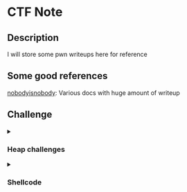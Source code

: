 # CTF Note

## Description  
I will store some pwn writeups here for reference

## Some good references

[nobodyisnobody](https://github.com/nobodyisnobody/): Various docs with huge amount of writeup


## Challenge

<details>
<summary><h3>Heap challenges</h3></summary>
<p>

</p>

</details>

<details>
<summary><h3>Shellcode</h3></summary>
<p>
  
***Amateurs CTF 2024*** --> [baby-sandbox](https://hyggehalcyon.gitbook.io/page/ctfs/2024/amateursctf)  
> Shellcode using `sysenter` to escape sandbox where syscall are forbidden |
> 
> Using register `xmm` to deal with deleted register

</p>
</details>
